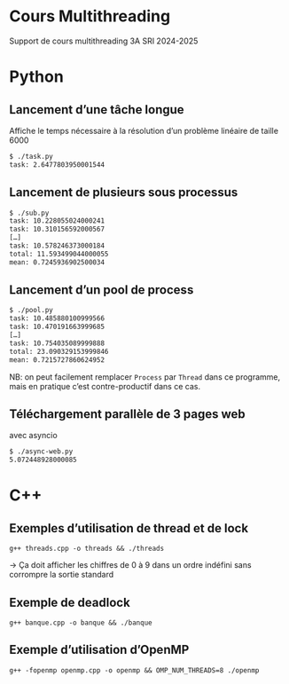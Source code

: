 # Cours Multithreading

Support de cours multithreading 3A SRI 2024-2025

# Python

## Lancement d’une tâche longue

Affiche le temps nécessaire à la résolution d’un problème linéaire de taille 6000

```bash
$ ./task.py
task: 2.6477803950001544
```

## Lancement de plusieurs sous processus

```bash
$ ./sub.py
task: 10.228055024000241
task: 10.310156592000567
[…]
task: 10.578246373000184
total: 11.593499044000055
mean: 0.7245936902500034
```

## Lancement d’un pool de process

```bash
$ ./pool.py
task: 10.485880100999566
task: 10.470191663999685
[…]
task: 10.754035089999888
total: 23.090329153999846
mean: 0.7215727860624952
```

NB: on peut facilement remplacer `Process` par `Thread` dans ce programme, mais en pratique c’est contre-productif dans
ce cas.

## Téléchargement parallèle de 3 pages web

avec asyncio

```bash
$ ./async-web.py
5.072448928000085
```

# C++

## Exemples d’utilisation de thread et de lock

```
g++ threads.cpp -o threads && ./threads
```

-> Ça doit afficher les chiffres de 0 à 9 dans un ordre indéfini sans corrompre la sortie standard

## Exemple de deadlock

```
g++ banque.cpp -o banque && ./banque
```

## Exemple d’utilisation d’OpenMP

```
g++ -fopenmp openmp.cpp -o openmp && OMP_NUM_THREADS=8 ./openmp
```
